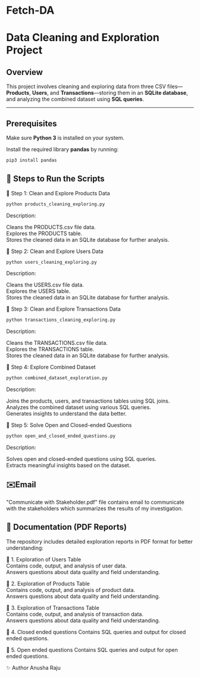 # Fetch-DA

# Data Cleaning and Exploration Project

## Overview

This project involves cleaning and exploring data from three CSV files—**Products**, **Users**, and **Transactions**—storing them in an **SQLite database**, and analyzing the combined dataset using **SQL queries**.

---

## Prerequisites

Make sure **Python 3** is installed on your system.

Install the required library **pandas** by running:

```bash
pip3 install pandas
```

## 📌 Steps to Run the Scripts  

🔹 Step 1: Clean and Explore Products Data  

```bash
python products_cleaning_exploring.py
```
Description:

Cleans the PRODUCTS.csv file data.  
Explores the PRODUCTS table.  
Stores the cleaned data in an SQLite database for further analysis.  

🔹 Step 2: Clean and Explore Users Data  

```bash
python users_cleaning_exploring.py
```
Description:  

Cleans the USERS.csv file data.  
Explores the USERS table.  
Stores the cleaned data in an SQLite database for further analysis.  

🔹 Step 3: Clean and Explore Transactions Data  

```bash
python transactions_cleaning_exploring.py
```
Description:

Cleans the TRANSACTIONS.csv file data.  
Explores the TRANSACTIONS table.  
Stores the cleaned data in an SQLite database for further analysis.  

🔹 Step 4: Explore Combined Dataset

```bash
python combined_dataset_exploration.py
```
Description:

Joins the products, users, and transactions tables using SQL joins.  
Analyzes the combined dataset using various SQL queries.  
Generates insights to understand the data better.  

🔹 Step 5: Solve Open and Closed-ended Questions

```bash
python open_and_closed_ended_questions.py
```

Description:

Solves open and closed-ended questions using SQL queries.  
Extracts meaningful insights based on the dataset.  

## ✉️Email

"Communicate with Stakeholder.pdf" file contains email to communicate with the stakeholders which summarizes the results of my investigation.

## 📂 Documentation (PDF Reports)

The repository includes detailed exploration reports in PDF format for better understanding:  

📄 1. Exploration of Users Table  
Contains code, output, and analysis of user data.  
Answers questions about data quality and field understanding.  

📄 2. Exploration of Products Table  
Contains code, output, and analysis of product data.  
Answers questions about data quality and field understanding.  

📄 3. Exploration of Transactions Table  
Contains code, output, and analysis of transaction data.  
Answers questions about data quality and field understanding.  

📄 4. Closed ended questions 
Contains SQL queries and output for closed ended questions.

📄 5. Open ended questions 
Contains SQL queries and output for open ended questions.

✨ Author
Anusha Raju

